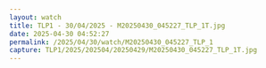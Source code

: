```yaml
---
layout: watch
title: TLP1 - 30/04/2025 - M20250430_045227_TLP_1T.jpg
date: 2025-04-30 04:52:27
permalink: /2025/04/30/watch/M20250430_045227_TLP_1
capture: TLP1/2025/202504/20250429/M20250430_045227_TLP_1T.jpg
---
```

